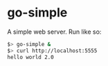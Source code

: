 # go-simple

A simple web server.
Run like so:

```sh
$> go-simple &
$> curl http://localhost:5555
hello world 2.0
```


